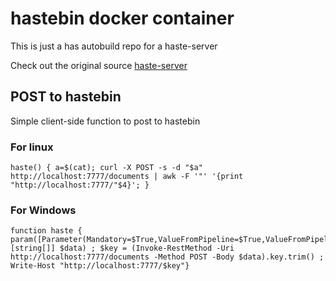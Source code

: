 
# hastebin docker container
This is just a has autobuild repo for a haste-server

Check out the original source [haste-server](https://github.com/seejohnrun/haste-server)

## POST to hastebin
Simple client-side function to post to hastebin
### For linux
```
haste() { a=$(cat); curl -X POST -s -d "$a" http://localhost:7777/documents | awk -F '"' '{print "http://localhost:7777/"$4}'; }
```

### For Windows
```
function haste { param([Parameter(Mandatory=$True,ValueFromPipeline=$True,ValueFromPipelinebyPropertyName=$True)] [string[]] $data) ; $key = (Invoke-RestMethod -Uri http://localhost:7777/documents -Method POST -Body $data).key.trim() ; Write-Host "http://localhost:7777/$key"}
```
